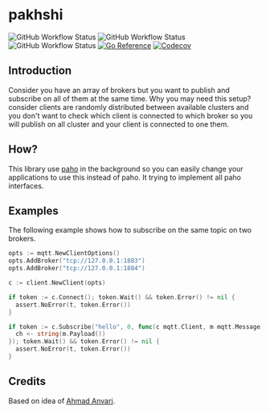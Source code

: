 # pakhshi

![GitHub Workflow Status](https://img.shields.io/github/workflow/status/1995parham/pakhshi/lint?label=lint&logo=github&style=flat-square)
![GitHub Workflow Status](https://img.shields.io/github/workflow/status/1995parham/pakhshi/test?label=test&logo=github&style=flat-square)
![GitHub Workflow Status](https://img.shields.io/github/workflow/status/1995parham/pakhshi/release?label=release&logo=github&style=flat-square)
[![Go Reference](https://pkg.go.dev/badge/github.com/1995parham/pakhshi.svg)](https://pkg.go.dev/github.com/1995parham/pakhshi)
[![Codecov](https://img.shields.io/codecov/c/gh/1995parham/pakhshi?logo=codecov&style=flat-square)](https://codecov.io/gh/1995parham/pakhshi)

## Introduction

Consider you have an array of brokers but you want to publish and subscribe on all of them at the same time.
Why you may need this setup? consider clients are randomly distributed between available clusters and you don't want to check which client is connected to which
broker so you will publish on all cluster and your client is connected to one them.

## How?

This library use [paho](https://github.com/eclipse/paho.mqtt.golang) in the background so you can easily change your applications to use this instead of paho.
It trying to implement all paho interfaces.

## Examples

The following example shows how to subscribe on the same topic on two brokers.

```go
opts := mqtt.NewClientOptions()
opts.AddBroker("tcp://127.0.0.1:1883")
opts.AddBroker("tcp://127.0.0.1:1884")

c := client.NewClient(opts)

if token := c.Connect(); token.Wait() && token.Error() != nil {
  assert.NoError(t, token.Error())
}

if token := c.Subscribe("hello", 0, func(c mqtt.Client, m mqtt.Message) {
  ch <- string(m.Payload())
}); token.Wait() && token.Error() != nil {
  assert.NoError(t, token.Error())
}
```

## Credits

Based on idea of [Ahmad Anvari](https://github.com/anvari1313).
